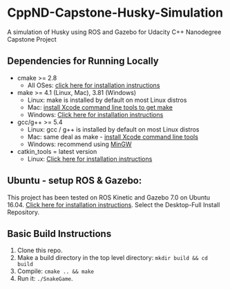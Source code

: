 # CppND-Capstone-Husky-Simulation
A simulation of Husky using ROS and Gazebo for Udacity C++ Nanodegree Capstone Project

## Dependencies for Running Locally
* cmake >= 2.8
  * All OSes: [click here for installation instructions](https://cmake.org/install/)
* make >= 4.1 (Linux, Mac), 3.81 (Windows)
  * Linux: make is installed by default on most Linux distros
  * Mac: [install Xcode command line tools to get make](https://developer.apple.com/xcode/features/)
  * Windows: [Click here for installation instructions](http://gnuwin32.sourceforge.net/packages/make.htm)
* gcc/g++ >= 5.4
  * Linux: gcc / g++ is installed by default on most Linux distros
  * Mac: same deal as make - [install Xcode command line tools](https://developer.apple.com/xcode/features/)
  * Windows: recommend using [MinGW](http://www.mingw.org/)
* catkin_tools = latest version
  * Linux: [Click here for installation instructions](https://catkin-tools.readthedocs.io/en/latest/installing.html)
  
## Ubuntu - setup ROS & Gazebo:
This project has been tested on ROS Kinetic and Gazebo 7.0 on Ubuntu 16.04. [Click here for installation instructions](http://wiki.ros.org/kinetic/Installation/Ubuntu). Select the Desktop-Full Install Repository.

## Basic Build Instructions

1. Clone this repo.
2. Make a build directory in the top level directory: `mkdir build && cd build`
3. Compile: `cmake .. && make`
4. Run it: `./SnakeGame`.

